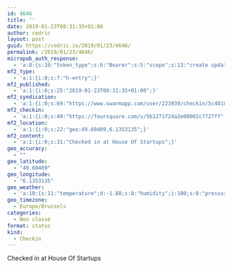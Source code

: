 ```yaml
---
id: 4646
title: ''
date: 2019-01-23T08:31:35+01:00
author: cedric
layout: post
guid: https://cedric.io/2019/01/23/4646/
permalink: /2019/01/23/4646/
micropub_auth_response:
  - 'a:8:{s:10:"token_type";s:6:"Bearer";s:5:"scope";s:13:"create update";s:2:"me";s:18:"https://cedric.io/";s:9:"issued_by";s:45:"https://cedric.io/wp-json/indieauth/1.0/token";s:9:"client_id";s:27:"https://ownyourswarm.p3k.io";s:9:"issued_at";i:1542614471;s:4:"user";i:1;s:13:"last_accessed";i:1548230722;}'
mf2_type:
  - 'a:1:{i:0;s:7:"h-entry";}'
mf2_published:
  - 'a:1:{i:0;s:25:"2019-01-23T08:31:35+01:00";}'
mf2_syndication:
  - 'a:1:{i:0;s:69:"https://www.swarmapp.com/user/223939/checkin/5c481857535d6f002c0ff175";}'
mf2_checkin:
  - 'a:1:{i:0;s:49:"https://foursquare.com/v/5b1271f2da2e00002c7727ff";}'
mf2_location:
  - 'a:1:{i:0;s:22:"geo:49.60409,6.1353135";}'
mf2_content:
  - 'a:1:{i:0;s:31:"Checked in at House Of Startups";}'
geo_accuracy:
  - ""
geo_latitude:
  - "49.60409"
geo_longitude:
  - "6.1353135"
geo_weather:
  - 'a:10:{s:11:"temperature";d:-1.88;s:8:"humidity";i:100;s:8:"pressure";i:995;s:10:"cloudiness";i:90;s:4:"wind";a:2:{s:5:"speed";d:3.6;s:6:"degree";i:100;}s:7:"summary";s:3:"fog";s:4:"icon";s:6:"wi-fog";s:10:"visibility";i:300;s:7:"sunrise";s:25:"2019-01-23T08:19:10+01:00";s:6:"sunset";s:25:"2019-01-23T17:15:16+01:00";}'
geo_timezone:
  - Europe/Brussels
categories:
  - Non classé
format: status
kind:
  - Checkin
---
```

Checked in at House Of Startups